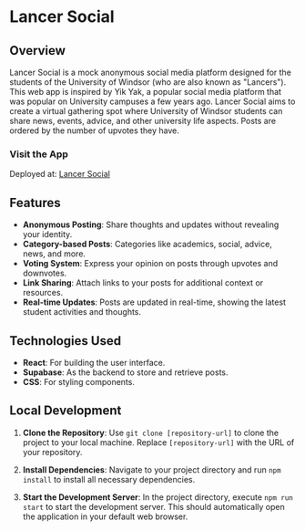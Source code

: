 # Lancer Social

## Overview

Lancer Social is a mock anonymous social media platform designed for the students of the University of Windsor (who are also known as "Lancers"). This web app is inspired by Yik Yak, a popular social media platform that was popular on University campuses a few years ago. Lancer Social aims to create a virtual gathering spot where University of Windsor students can share news, events, advice, and other university life aspects. Posts are ordered by the number of upvotes they have.

### Visit the App

Deployed at: [Lancer Social](https://lancersocial.netlify.app/)

## Features

- **Anonymous Posting**: Share thoughts and updates without revealing your identity.
- **Category-based Posts**: Categories like academics, social, advice, news, and more.
- **Voting System**: Express your opinion on posts through upvotes and downvotes.
- **Link Sharing**: Attach links to your posts for additional context or resources.
- **Real-time Updates**: Posts are updated in real-time, showing the latest student activities and thoughts.

## Technologies Used

- **React**: For building the user interface.
- **Supabase**: As the backend to store and retrieve posts.
- **CSS**: For styling components.

## Local Development
1. **Clone the Repository**: 
   Use `git clone [repository-url]` to clone the project to your local machine. Replace `[repository-url]` with the URL of your repository.

2. **Install Dependencies**: 
   Navigate to your project directory and run `npm install` to install all necessary dependencies.

3. **Start the Development Server**: 
   In the project directory, execute `npm run start` to start the development server. This should automatically open the application in your default web browser.



